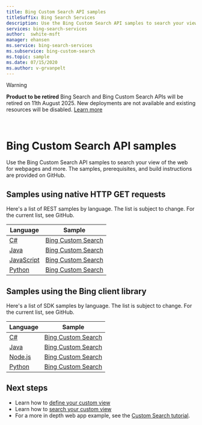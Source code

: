 ```yaml
---
title: Bing Custom Search API samples
titleSuffix: Bing Search Services
description: Use the Bing Custom Search API samples to search your view of the web for webpages and more.
services: bing-search-services
author:  swhite-msft
manager: ehansen
ms.service: bing-search-services
ms.subservice: bing-custom-search
ms.topic: sample
ms.date: 07/15/2020
ms.author: v-grvanpelt
---
```

> [!WARNING] 
> **Product to be retired** Bing Search and Bing Custom Search APIs will be retired on 11th August 2025. 
> New deployments are not available and existing resources will be disabled. [Learn more](https://aka.ms/BingAPIsRetirement)
<br/>

# Bing Custom Search API samples

Use the Bing Custom Search API samples to search your view of the web for webpages and more. The samples, prerequisites, and build instructions are provided on GitHub. 

## Samples using native HTTP GET requests

Here's a list of REST samples by language. The list is subject to change. For the current list, see GitHub.

|Language|Sample
|-|-
|[C#](https://github.com/microsoft/bing-search-dotnet-samples/tree/main/rest)|[Bing Custom Search](https://github.com/microsoft/bing-search-dotnet-samples/blob/main/rest/BingCustomSearchV7.cs)
|[Java](https://github.com/microsoft/bing-search-java-samples/tree/main/rest)|[Bing Custom Search](https://github.com/microsoft/bing-search-java-samples/blob/main/rest/BingCustomSearchV7.java)
|[JavaScript](https://github.com/microsoft/bing-search-nodejs-samples/tree/main/rest)|[Bing Custom Search](https://github.com/microsoft/bing-search-nodejs-samples/blob/main/rest/BingCustomSearchV7.js)
|[Python](https://github.com/microsoft/bing-search-python-samples/tree/main/rest)|[Bing Custom Search](https://github.com/microsoft/bing-search-python-samples/blob/main/rest/BingCustomSearchV7.py)



## Samples using the Bing client library

Here's a list of SDK samples by language. The list is subject to change. For the current list, see GitHub.

|Language|Sample
|-|-
|[C#](https://github.com/microsoft/bing-search-sdk-for-net/tree/main/samples/BingSearchSamples/BingCustomWebSearch)|[Bing Custom Search](https://github.com/microsoft/bing-search-dotnet-samples/blob/main/rest/BingWebSearchV7.cs)
|[Java](https://github.com/microsoft/bing-search-sdk-for-java/tree/main/samples/sdk/CustomSearchSample)|[Bing Custom Search](https://github.com/microsoft/bing-search-java-samples/blob/main/rest/BingWebSearchV7.java)
|[Node.js](https://github.com/Azure-Samples/cognitive-services-node-sdk-samples)|[Bing Custom Search](https://github.com/microsoft/bing-search-nodejs-samples/blob/main/rest/BingWebSearchV7.js)
|[Python](https://github.com/microsoft/bing-search-sdk-for-python/blob/main/samples/sdk/custom_search_samples.py)|[Bing Custom Search](https://github.com/microsoft/bing-search-python-samples/blob/main/rest/BingWebSearchV7.py)


## Next steps

- Learn how to [define your custom view](how-to/define-your-custom-view.md)
- Learn how to [search your custom view](how-to/search-your-custom-view.md)
- For a more in depth web app example, see the [Custom Search tutorial](tutorial/custom-search-web-page.md).